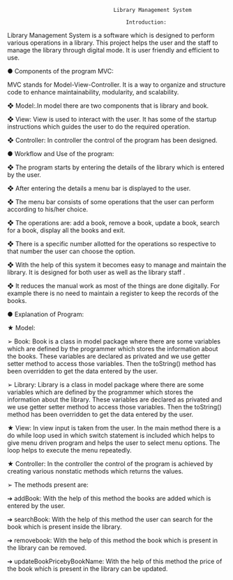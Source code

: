                                       Library Management System
                                      
                                          Introduction:
                                   
Library Management System is a software which is designed to perform various operations in a library. This project helps the user and the staff to manage the library through digital mode. It is user friendly and efficient to use.

●	Components of the program MVC:

MVC stands for Model-View-Controller.
It is a way to organize and structure code to enhance maintainability, modularity, and scalability.

❖	Model:.In model there are two components that is library and book.

❖	View: View is used to interact with the user. It has some of the startup instructions which guides the user to do the required operation.

❖	Controller: In controller the control of the program has been designed.

● Workflow and Use of the program:

❖	The program starts by entering the details of the library which is entered by the user.

❖	After entering the details a menu bar is displayed to the user.

❖	The menu bar consists of some operations that the user can perform according to his/her choice.

❖	The operations are: add a book, remove a book, update a book, search for a book, display all the books and exit.

❖	There is a specific number allotted for the operations so respective to that number the user can choose the option.

❖	With the help of this system it becomes easy to manage and maintain the library. It is designed for both user as well as the library staff .

❖	It reduces the manual work as most of the things are done digitally. For example there is no need to maintain a register to keep the records of the books.

● Explanation of Program:

★ Model:

➢	Book: Book is a class in model package where there are some variables which are defined by the programmer which stores the information about the books. These variables are declared as privated and we use getter setter method to access those variables. Then the toString() method has been overridden to get the data entered by the user.

➢	Library: Library is a class in model package where there are some variables which are defined by the programmer which stores the information about the library. These variables are declared as privated and we use getter setter method to access those variables. Then the toString() method has been overridden to get the data entered by the user.

★	View: In view input is taken from the user. In the main method there is a do while loop used in which switch statement is included which helps to give menu driven program and helps the user to select menu options. The loop helps to execute the menu repeatedly.

★	Controller: In the controller the control of the program is achieved by creating various nonstatic methods which returns the values.

➢ The methods present are:

➔	addBook: With the help of this method the books are added which is entered by the user.

➔	searchBook: With the help of this method the user can search for the book which is present inside the library.

➔	removebook: With the help of this method the book which is present in the library can be removed.

➔	updateBookPricebyBookName: With the help of this method the price of the book which is present in the library can be updated.
